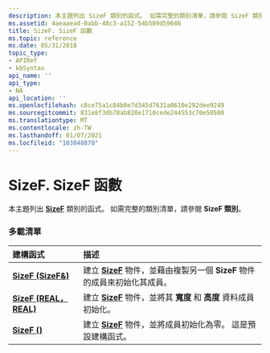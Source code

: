 ```yaml
---
description: 本主題列出 SizeF 類別的函式。 如需完整的類別清單，請參閱 SizeF 類別。
ms.assetid: 4aeaaead-0abb-48c3-a152-54b589d59646
title: SizeF. SizeF 函數
ms.topic: reference
ms.date: 05/31/2018
topic_type:
- APIRef
- kbSyntax
api_name: ''
api_type:
- NA
api_location: ''
ms.openlocfilehash: c8ce75a1c84b0e7d345d7631a0610e292dee9249
ms.sourcegitcommit: 831e8f3db78ab820e1710cede244553c70e50500
ms.translationtype: MT
ms.contentlocale: zh-TW
ms.lasthandoff: 01/07/2021
ms.locfileid: "103848870"
---
```

# <a name="sizefsizef-constructors"></a>SizeF. SizeF 函數

本主題列出 [**SizeF**](/windows/desktop/api/gdiplustypes/nl-gdiplustypes-sizef) 類別的函式。 如需完整的類別清單，請參閱 **SizeF 類別**。

### <a name="overload-list"></a>多載清單



| 建構函式                                                          | 描述                                                                                                                                             |
|:---------------------------------------------------------------------|:--------------------------------------------------------------------------------------------------------------------------------------------------------|
| [**SizeF (SizeF&)**](/windows/win32/api/gdiplustypes/nf-gdiplustypes-sizef-sizef(inconstsizef_))            | 建立 [**SizeF**](/windows/desktop/api/gdiplustypes/nl-gdiplustypes-sizef) 物件，並藉由複製另一個 **SizeF** 物件的成員來初始化其成員。<br/> |
| [**SizeF (REAL，REAL)**](/windows/win32/api/gdiplustypes/nf-gdiplustypes-sizef-sizef(inreal_inreal)) | 建立 [**SizeF**](/windows/desktop/api/gdiplustypes/nl-gdiplustypes-sizef) 物件，並將其 **寬度** 和 **高度** 資料成員初始化。<br/>                      |
| [**SizeF ()**](/windows/win32/api/gdiplustypes/nf-gdiplustypes-sizef-sizef)                       | 建立 [**SizeF**](/windows/desktop/api/gdiplustypes/nl-gdiplustypes-sizef) 物件，並將成員初始化為零。 這是預設建構函式。<br/>           |



 

 
